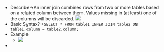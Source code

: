 - Describe→An inner join combines rows from two or more tables based on a related column between them. Values missing in (at least) one of the columns will be discarded.
![](https://remnote-user-data.s3.amazonaws.com/3AH8VsvLVG1koQmqeYoMr6Tlq15qAXmy7Qrg3hrjzHo7nTal84X9YsZ3NQBbn1apwg4ImZIKGpzaaAFk_hih10Et_iRaXgNcEW57SB11yVPatXlv9R_syyOqL0QxOBAt.png)
- Basic Syntax?→`SELECT * FROM table1 INNER JOIN table2 ON table1.column = table2.column;` 
- Example
    - ![](https://remnote-user-data.s3.amazonaws.com/XMgExzHQzVr85muIQz6Qs3bTm5IRKNVWszbdt26he_GD1M76v6Sax5UgV787oyUaWjnqiFCAD0QhlI8zCoy8m6gYyZ82xxkaNMz2OX-yCanfr7AEmnmVFaouFbJ218hN.png)
- 
